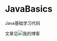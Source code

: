 # JavaBasics
Java基础学习代码

文章见![我的博客](https://blog.csdn.net/WittyLamb/article/details/116593026?spm=1001.2014.3001.5501)
